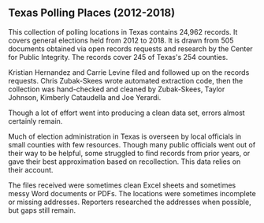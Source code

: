 ## Texas Polling Places (2012-2018)

  This collection of polling locations in Texas contains 24,962 records. It covers general elections held from 2012 to 2018. It is drawn from 505 documents obtained via open records requests and research by the Center for Public Integrity. The records cover 245 of Texas's 254 counties.
  
  Kristian Hernandez and Carrie Levine filed and followed up on the records requests. Chris Zubak-Skees wrote automated extraction code, then the collection was hand-checked and cleaned by Zubak-Skees, Taylor Johnson, Kimberly Cataudella and Joe Yerardi.
  
  Though a lot of effort went into producing a clean data set, errors almost certainly remain.
  
  Much of election administration in Texas is overseen by local officials in small counties with few resources. Though many public officials went out of their way to be helpful, some struggled to find records from prior years, or gave their best approximation based on recollection. This data relies on their account.
  
  The files received were sometimes clean Excel sheets and sometimes messy Word documents or PDFs. The locations were sometimes incomplete or missing addresses. Reporters researched the addresses when possible, but gaps still remain.